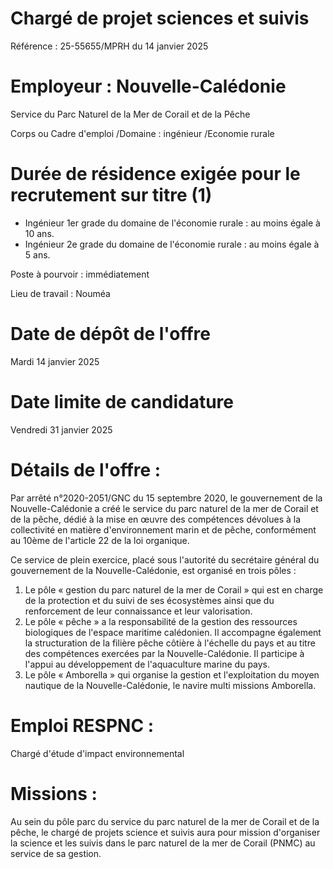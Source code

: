 # Chargé de projet sciences et suivis

Référence : 25-55655/MPRH du 14 janvier 2025

# Employeur : Nouvelle-Calédonie

Service du Parc Naturel de la Mer de Corail et de la Pêche

Corps ou Cadre d'emploi /Domaine : ingénieur /Economie rurale

# Durée de résidence exigée pour le recrutement sur titre (1)

- Ingénieur 1er grade du domaine de l'économie rurale : au moins égale à 10 ans.
- Ingénieur 2e grade du domaine de l'économie rurale : au moins égale à 5 ans.

Poste à pourvoir : immédiatement

Lieu de travail : Nouméa

# Date de dépôt de l'offre

Mardi 14 janvier 2025

# Date limite de candidature

Vendredi 31 janvier 2025

# Détails de l'offre :

Par arrêté n°2020-2051/GNC du 15 septembre 2020, le gouvernement de la Nouvelle-Calédonie a créé le service du parc naturel de la mer de Corail et de la pêche, dédié à la mise en œuvre des compétences dévolues à la collectivité en matière d'environnement marin et de pêche, conformément au 10ème de l'article 22 de la loi organique.

Ce service de plein exercice, placé sous l'autorité du secrétaire général du gouvernement de la Nouvelle-Calédonie, est organisé en trois pôles :

1. Le pôle « gestion du parc naturel de la mer de Corail » qui est en charge de la protection et du suivi de ses écosystèmes ainsi que du renforcement de leur connaissance et leur valorisation.
2. Le pôle « pêche » a la responsabilité de la gestion des ressources biologiques de l'espace maritime calédonien. Il accompagne également la structuration de la filière pêche côtière à l'échelle du pays et au titre des compétences exercées par la Nouvelle-Calédonie. Il participe à l'appui au développement de l'aquaculture marine du pays.
3. Le pôle « Amborella » qui organise la gestion et l'exploitation du moyen nautique de la Nouvelle-Calédonie, le navire multi missions Amborella.

# Emploi RESPNC :

Chargé d'étude d'impact environnemental

# Missions :

Au sein du pôle parc du service du parc naturel de la mer de Corail et de la pêche, le chargé de projets science et suivis aura pour mission d'organiser la science et les suivis dans le parc naturel de la mer de Corail (PNMC) au service de sa gestion.